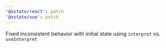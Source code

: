 ```yaml
---
'@xstate/react': patch
'@xstate/vue': patch
---
```


Fixed inconsistent behavior with initial state using `interpret` vs. `useInterpret`
